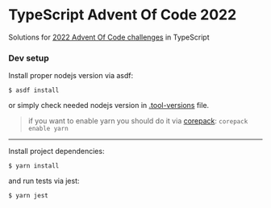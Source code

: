 # TypeScript Advent Of Code 2022

Solutions for [2022 Advent Of Code challenges](https://adventofcode.com/2022) in TypeScript

### Dev setup

Install proper nodejs version via asdf:

```
$ asdf install
```

or simply check needed nodejs version in [.tool-versions](.tool-versions) file.

> if you want to enable yarn you should do it via [corepack](https://fek.io/blog/what-is-corepack-in-node-js): `corepack enable yarn`

-----

Install project dependencies:

```
$ yarn install
```

and run tests via jest:

```
$ yarn jest
```
